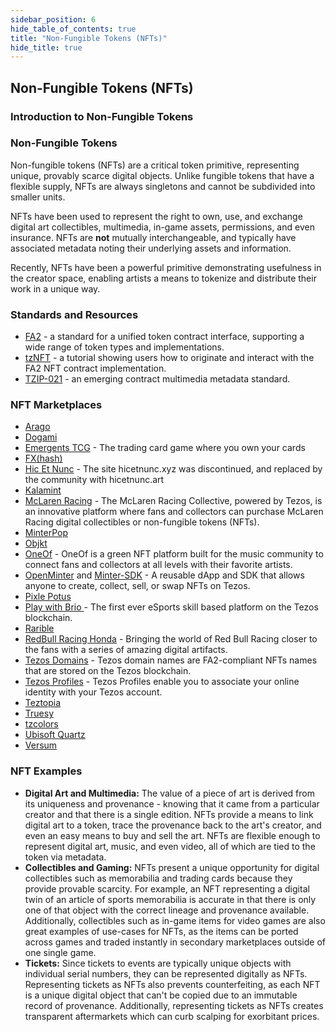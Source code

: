 ```yaml
---
sidebar_position: 6
hide_table_of_contents: true
title: "Non-Fungible Tokens (NFTs)"
hide_title: true
---
```



## Non-Fungible Tokens (NFTs)

### Introduction to Non-Fungible Tokens

### Non-Fungible Tokens

Non-fungible tokens \(NFTs\) are a critical token primitive, representing unique, provably scarce digital objects. Unlike fungible tokens that have a flexible supply, NFTs are always singletons and cannot be subdivided into smaller units.

NFTs have been used to represent the right to own, use, and exchange digital art collectibles, multimedia, in-game assets, permissions, and even insurance. NFTs are **not** mutually interchangeable, and typically have associated metadata noting their underlying assets and information.

Recently, NFTs have been a powerful primitive demonstrating usefulness in the creator space, enabling artists a means to tokenize and distribute their work in a unique way.

### Standards and Resources

* [FA2](https://gitlab.com/tzip/tzip/-/blob/master/proposals/tzip-12/tzip-12.md) - a standard for a unified token contract interface, supporting a wide range of token types and implementations. 
* [tzNFT](https://github.com/tqtezos/nft-tutorial) - a tutorial showing users how to originate and interact with the FA2 NFT contract implementation.
* [TZIP-021](https://gitlab.com/tzip/tzip/-/blob/tzip-21-spec/proposals/tzip-21/tzip-21.md) - an emerging contract multimedia metadata standard. 

### NFT Marketplaces 
* [Arago](https://arago.studio/)
* [Dogami](https://dogami.com/)
* [Emergents TCG](https://emergentstcg.com/) - The trading card game where you own your cards
* [FX(hash)](https://www.fxhash.xyz/)
* [Hic Et Nunc](https://hicetnunc.art/) - The site hicetnunc.xyz was discontinued, and replaced by the community with hicetnunc.art
* [Kalamint](https://kalamint.io/) 
* [McLaren Racing](https://mclarenracingcollective.com/) - The McLaren Racing Collective, powered by Tezos, is an innovative platform where fans and collectors can purchase McLaren Racing digital collectibles or non-fungible tokens (NFTs).
* [MinterPop](https://minterpop.com/)
* [Objkt](https://objkt.com/) 
* [OneOf](https://oneof.com/) - OneOf is a green NFT platform built for the music community to connect fans and collectors at all levels with their favorite artists.
* [OpenMinter](https://github.com/tqtezos/minter) and [Minter-SDK](https://github.com/tqtezos/minter-sdk) - A reusable dApp and SDK that allows anyone to create, collect, sell, or swap NFTs on Tezos.
* [Pixle Potus](https://www.pixelpotus.com/)
* [Play with Brio ](https://playwithbrio.com/home) - The first ever eSports skill based platform on the Tezos blockchain.
* [Rarible](https://rarible.com)
* [RedBull Racing Honda](https://redbullracingcollectibles.com/) - Bringing the world of Red Bull Racing closer to the fans with a series of amazing digital artifacts.
* [Tezos Domains](https://tezos.domains/) - Tezos domain names are FA2-compliant NFTs names that are stored on the Tezos blockchain.
* [Tezos Profiles](https://tzprofiles.com/) - Tezos Profiles enable you to associate your online identity with your Tezos account.
* [Teztopia](https://app.tezotopia.com/)
* [Truesy](https://www.truesy.com/)
* [tzcolors](https://www.tzcolors.io)
* [Ubisoft Quartz](https://quartz.ubisoft.com/welcome/)
* [Versum](https://versum.xyz/)

### NFT Examples

* **Digital Art and Multimedia:** The value of a piece of art is derived from its uniqueness and provenance - knowing that it came from a particular creator and that there is a single edition. NFTs provide a means to link digital art to a token, trace the provenance back to the art's creator, and even an easy means to buy and sell the art. NFTs are flexible enough to represent digital art, music, and even video, all of which are tied to the token via metadata.
* **Collectibles and Gaming:** NFTs present a unique opportunity for digital collectibles such as memorabilia and trading cards because they provide provable scarcity. For example, an NFT representing a digital twin of an article of sports memorabilia is accurate in that there is only one of that object with the correct lineage and provenance available. Additionally, collectibles such as in-game items for video games are also great examples of use-cases for NFTs, as the items can be ported across games and traded instantly in secondary marketplaces outside of one single game.
* **Tickets:** Since tickets to events are typically unique objects with individual serial numbers, they can be represented digitally as NFTs. Representing tickets as NFTs also prevents counterfeiting, as each NFT is a unique digital object that can't be copied due to an immutable record of provenance. Additionally, representing tickets as NFTs creates transparent aftermarkets which can curb scalping for exorbitant prices.

